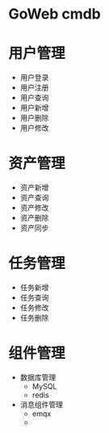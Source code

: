 # GoWeb cmdb

# 用户管理
+ 用户登录
+ 用户注册
+ 用户查询
+ 用户新增
+ 用户删除
+ 用户修改
# 资产管理
+ 资产新增
+ 资产查询
+ 资产修改
+ 资产删除
+ 资产同步

# 任务管理
+ 任务新增
+ 任务查询
+ 任务修改
+ 任务删除

# 组件管理
+ 数据库管理
  + MySQL
  + redis
+ 消息组件管理
  + emqx
  + 